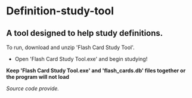 # Definition-study-tool

## A tool designed to help study definitions.

To run, download and unzip 'Flash Card Study Tool'.
* Open 'Flash Card Study Tool.exe' and begin studying!


**Keep 'Flash Card Study Tool.exe' and 'flash_cards.db' files together or the program will not load**

*Source code provide.*
